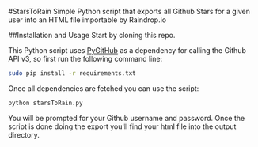 #StarsToRain
Simple Python script that exports all Github Stars for a given user into an HTML file importable by Raindrop.io

##Installation and Usage
Start by cloning this repo.

This Python script uses [PyGitHub](https://github.com/PyGithub/PyGithub) as a dependency for calling the Github API v3, so first run the following command line:

```bash
sudo pip install -r requirements.txt
```

Once all dependencies are fetched you can use the script:

```bash
python starsToRain.py
```

You will be prompted for your Github username and password.
Once the script is done doing the export you'll find your html file into the output directory.
